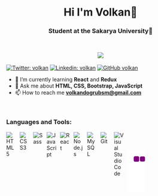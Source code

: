 <h1 align="center">Hi I'm Volkan👋</h1>
<h3 align="center">Student at the Sakarya University🌟</h3>
<br>
<p align="center">
  <a href="https://github.com/dogruvolkan/readme-typing-svg"><img src="https://readme-typing-svg.herokuapp.com?lines=Information+Systems+Engineering+Student;Front-end+Web+Developer;;Always%20learning%20new%20things&center=true&width=500&height=50"></a>
</p>

[![Twitter: volkan](https://img.shields.io/twitter/follow/1volkandogru?style=social)](https://twitter.com/1volkandogru)
[![Linkedin: volkan](https://img.shields.io/badge/-1volkandogru-blue?style=flat-square&logo=Linkedin&logoColor=white&link=https://www.linkedin.com/in/1volkandogru/)](https://www.linkedin.com/in/1volkandogru/)
[![GitHub volkan](https://img.shields.io/github/followers/dogruvolkan?label=follow&style=social)](https://github.com/dogruvolkan)


- 🌱 I’m currently learning **React** and **Redux**
- 💬 Ask me about **HTML, CSS, Bootstrap, JavaScript**
- 📫 How to reach me **volkandogrubsm@gmail.com**
<br>

### Languages and Tools:
<img align="left" alt="HTML5" width="26px" src="https://cdn.jsdelivr.net/gh/devicons/devicon/icons/html5/html5-original.svg" style="padding-right:10px;" />
<img align="left" alt="CSS3" width="26px" src="https://cdn.jsdelivr.net/gh/devicons/devicon/icons/css3/css3-original.svg" style="padding-right:10px;" />
<img align="left" alt="Sass" width="26px" src="https://cdn.jsdelivr.net/gh/devicons/devicon/icons/sass/sass-original.svg" style="padding-right:10px;" />
<img align="left" alt="JavaScript" width="26px" src="https://cdn.jsdelivr.net/gh/devicons/devicon/icons/javascript/javascript-original.svg" style="padding-right:10px;" />
<img align="left" alt="React" width="26px" src="https://cdn.jsdelivr.net/gh/devicons/devicon/icons/react/react-original.svg" style="padding-right:10px;" />
<img align="left" alt="Node.js" width="26px" src="https://cdn.jsdelivr.net/gh/devicons/devicon/icons/nodejs/nodejs-original.svg" style="padding-right:10px;" />
<img align="left" alt="MySQL" width="26px" src="https://cdn.jsdelivr.net/gh/devicons/devicon/icons/mysql/mysql-original.svg" style="padding-right:10px;" />
<img align="left" alt="Git" width="26px" src="https://cdn.jsdelivr.net/gh/devicons/devicon/icons/git/git-original.svg" style="padding-right:10px;" />
<img align="left" alt="Visual Studio Code" width="26px" src="https://cdn.jsdelivr.net/gh/devicons/devicon/icons/vscode/vscode-original.svg" style="padding-right:10px;" />

<br>
<br>



![](https://github.com/dogruvolkan/volkandogru/blob/output/github-contribution-grid-snake.gif)

